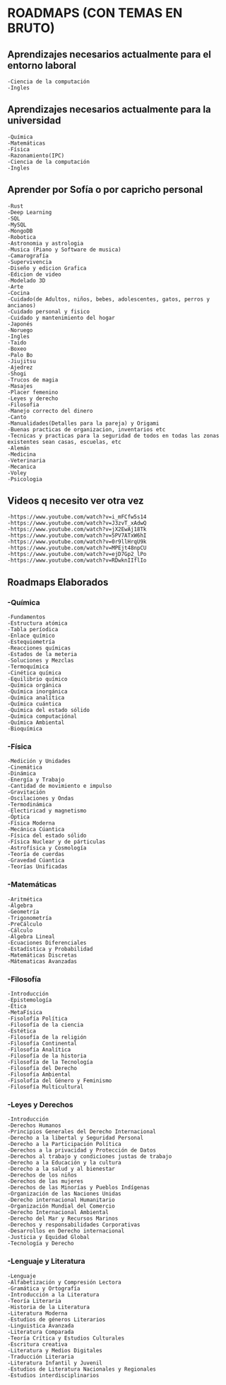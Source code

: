 # ROADMAPS (CON TEMAS EN BRUTO)

## Aprendizajes necesarios actualmente para el entorno laboral
	-Ciencia de la computación
	-Ingles
## Aprendizajes necesarios actualmente para la universidad
	-Química
	-Matemáticas
	-Física
	-Razonamiento(IPC)
	-Ciencia de la computación
	-Ingles
## Aprender por Sofía o por capricho personal
	-Rust
	-Deep Learning
	-SQL
	-MySQL
	-MongoDB
	-Robotica
	-Astronomia y astrologia
	-Musica (Piano y Software de musica)
	-Camarografía
	-Supervivencia
	-Diseño y edicion Grafica
	-Edicion de video
	-Modelado 3D
	-Arte
	-Cocina
	-Cuidado(de Adultos, niños, bebes, adolescentes, gatos, perros y ancianos)
	-Cuidado personal y fisico
	-Cuidado y mantenimiento del hogar
	-Japonés
	-Noruego
	-Ingles
	-Taido
	-Boxeo
	-Palo Bo
	-Jiujitsu
	-Ajedrez
	-Shogi
	-Trucos de magia
	-Masajes
	-Placer femenino
	-Leyes y derecho
	-Filosofia
	-Manejo correcto del dinero
	-Canto
	-Manualidades(Detalles para la pareja) y Origami
	-Buenas practicas de organizacion, inventarios etc
	-Tecnicas y practicas para la seguridad de todos en todas las zonas existentes sean casas, escuelas, etc
	-Alemán
	-Medicina
	-Veterinaria
	-Mecanica
	-Voley
	-Psicologia
## Videos q necesito ver otra vez
	-https://www.youtube.com/watch?v=i_mFCfw5s14
	-https://www.youtube.com/watch?v=J3zvT_xAdwQ
	-https://www.youtube.com/watch?v=jX2EwAj18Tk
	-https://www.youtube.com/watch?v=5PV7ATxW6hI
	-https://www.youtube.com/watch?v=0r9llHrqU9k
	-https://www.youtube.com/watch?v=MPEjt48npCU
	-https://www.youtube.com/watch?v=ejD7Gp2_lPo
	-https://www.youtube.com/watch?v=RDwknIIflIo

## Roadmaps Elaborados
### -Química
	-Fundamentos
	-Estructura atómica
	-Tabla períodica
	-Enlace químico	
	-Estequiometría
	-Reacciones químicas
	-Estados de la meteria
	-Soluciones y Mezclas
	-Termoquímica
	-Cinética química
	-Equilibrio químico
	-Química orgánica
	-Química inorgánica
	-Química analítica
	-Química cuántica
	-Química del estado sólido
	-Química computaciónal
	-Química Ambiental
	-Bioquímica
### -Física
	-Medición y Unidades
	-Cinemática
	-Dinámica	
	-Energía y Trabajo
	-Cantidad de movimiento e impulso
	-Gravitación
	-Oscilaciones y Ondas
	-Termodinámica
	-Electiricad y magnetismo
	-Óptica
	-Física Moderna
	-Mecánica Cúantica
	-Física del estado sólido
	-Física Nuclear y de párticulas
	-Astrofísica y Cosmología
	-Teoría de cuerdas
	-Gravedad Cúantica
	-Teorías Unificadas
### -Matemáticas
	-Aritmética
	-Álgebra
	-Geometría
	-Trigonometría
	-PreCálculo
	-Cálculo
	-Álgebra Lineal
	-Ecuaciones Diferenciales
	-Estadística y Probabilidad
	-Matemáticas Discretas
	-Mátematicas Avanzadas
### -Filosofía
	-Introducción
	-Epistemología
	-Ética
	-MetaFísica
	-Fisolofía Política
	-Filosofía de la ciencia
	-Estética
	-Filosofía de la religión
	-Filosofía Continental
	-Filosofía Analítica
	-Filosofía de la historia
	-Filosofía de la Tecnología
	-Filosofía del Derecho
	-Filosofía Ambiental
	-Fisolofía del Género y Feminismo
	-Filosofía Multicultural
### -Leyes y Derechos
	-Introducción
	-Derechos Humanos
	-Principios Generales del Derecho Internacional
	-Derecho a la libertal y Seguridad Personal
	-Derecho a la Participación Política
	-Derechos a la privacidad y Protección de Datos
	-Derechos al trabajo y condiciones justas de trabajo
	-Derecho a la Educación y la cultura
	-Derecho a la salud y al bienestar
	-Derechos de los niños
	-Derechos de las mujeres
	-Derechos de las Minorías y Pueblos Indígenas
	-Organización de las Naciones Unidas
	-Derecho internacional Humanitario
	-Organización Mundial del Comercio
	-Derecho Internacional Ambiental
	-Derecho del Mar y Recursos Marinos
	-Derechos y responsabilidades Corporativas
	-Desarrollos en Derecho internacional
	-Justicia y Equidad Global
	-Tecnología y Derecho	
### -Lenguaje y Literatura
	-Lenguaje	
	-Alfabetización y Compresión Lectora
	-Gramática y Ortografía
	-Introducción a la Literatura
	-Teoría Literaria
	-Historia de la Literatura
	-Literatura Moderna
	-Estudios de géneros Literarios
	-Linguistica Avanzada
	-Literatura Comparada
	-Teoría Crítica y Estudios Culturales
	-Escritura creativa
	-Literatura y Medios Digitales
	-Traducción Literaria
	-Literatura Infantil y Juvenil
	-Estudios de Literatura Nacionales y Regionales
	-Estudios interdisciplinarios